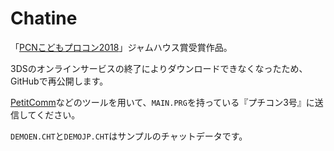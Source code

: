 # Chatine

「[PCNこどもプロコン2018](https://pcn.club/contest/contest09.html)」ジャムハウス賞受賞作品。

3DSのオンラインサービスの終了によりダウンロードできなくなったため、GitHubで再公開します。

[PetitComm](http://wiki.hosiken.jp/petc3gou/html/Toukou/PETITCOMM.html)などのツールを用いて、`MAIN.PRG`を持っている『プチコン3号』に送信してください。

`DEMOEN.CHT`と`DEMOJP.CHT`はサンプルのチャットデータです。
